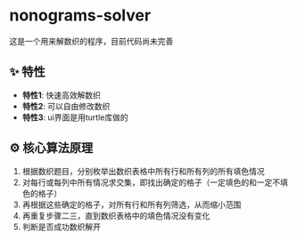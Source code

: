 # nonograms-solver
这是一个用来解数织的程序，目前代码尚未完善

## ✨ 特性

- **特性1**: 快速高效解数织
- **特性2**: 可以自由修改数织
- **特性3**: ui界面是用turtle库做的

## ⚙️ 核心算法原理
1. 根据数织题目，分别枚举出数织表格中所有行和所有列的所有填色情况
2. 对每行或每列中所有情况求交集，即找出确定的格子（一定填色的和一定不填色的格子）
3. 再根据这些确定的格子，对所有行和所有列筛选，从而缩小范围
4. 再重复步骤二三，直到数织表格中的填色情况没有变化
5. 判断是否成功数织解开
